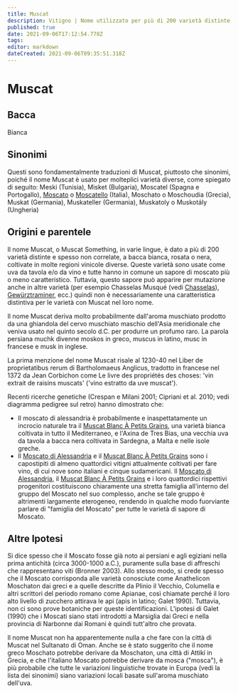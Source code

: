 ```yaml
---
title: Muscat
description: Vitigno | Nome utilizzato per più di 200 varietà distinte di uva
published: true
date: 2021-09-06T17:12:54.778Z
tags: 
editor: markdown
dateCreated: 2021-09-06T09:35:51.318Z
---
```


# Muscat

## Bacca
Bianca

## Sinonimi
Questi sono fondamentalmente traduzioni di Muscat, piuttosto che sinonimi, poiché il nome Muscat è usato per molteplici varietà diverse, come spiegato di seguito: Meski (Tunisia), Misket (Bulgaria), Moscatel (Spagna e Portogallo), [Moscato](/vitigni/Italia/moscato) o [Moscatello](/vitigni/Italia/moscatello) (Italia), Moschato o Moschoudia (Grecia), Muskat (Germania), Muskateller (Germania), Muskatoly o Muskotály (Ungheria)

## Origini e parentele
Il nome Muscat, o Muscat Something, in varie lingue, è dato a più di 200 varietà distinte e spesso non correlate, a bacca bianca, rosata o nera, coltivate in molte regioni vinicole diverse. Queste varietà sono usate come uva da tavola e/o da vino e tutte hanno in comune un sapore di moscato più o meno caratteristico. Tuttavia, questo sapore può apparire per mutazione anche in altre varietà (per esempio Chasselas Musqué (vedi [Chasselas](/vitigni/chasselas)), [Gewürztraminer](/vitigni/Germania/gewurztraminer), ecc.) quindi non è necessariamente una caratteristica distintiva per le varietà con Muscat nel loro nome.

Il nome Muscat deriva molto probabilmente dall'aroma muschiato prodotto da una ghiandola del cervo muschiato maschio dell'Asia meridionale che veniva usato nel quinto secolo d.C. per produrre un profumo raro. La parola persiana muchk divenne moskos in greco, muscus in latino, musc in francese e musk in inglese.

La prima menzione del nome Muscat risale al 1230-40 nel Liber de proprietatibus rerum di Bartholomaeus Anglicus, tradotto in francese nel 1372 da Jean Corbichon come Le livre des propriétés des choses: 'vin extrait de raisins muscats' ('vino estratto da uve muscat').

Recenti ricerche genetiche (Crespan e Milani 2001; Cipriani et al. 2010; vedi diagramma pedigree sul retro) hanno dimostrato che:

- Il moscato di alessandria  è probabilmente e inaspettatamente un incrocio naturale tra il [Muscat Blanc À Petits Grains](/vitigni/Francia/muscat-blanc-a-petit-grains), una varietà bianca coltivata in tutto il Mediterraneo, e l'Axina de Tres Bias, una vecchia uva da tavola a bacca nera coltivata in Sardegna, a Malta e nelle isole greche.
- Il [Moscato di Alessandria](/vitigni/Italia/moscato-di-alessandria) e il [Muscat Blanc À Petits Grains](/vitigni/Francia/muscat-blanc-a-petit-grains) sono i capostipiti di almeno quattordici vitigni attualmente coltivati per fare vino, di cui nove sono italiani e cinque sudamericani.
Il [Moscato di Alessandria](/vitigni/Italia/moscato-di-alessandria), il [Muscat Blanc À Petits Grains](/vitigni/Francia/muscat-blanc-a-petit-grains) e i loro quattordici rispettivi progenitori costituiscono chiaramente una stretta famiglia all'interno del gruppo del Moscato nel suo complesso, anche se tale gruppo è altrimenti largamente eterogeneo, rendendo in qualche modo fuorviante parlare di "famiglia del Moscato" per tutte le varietà di sapore di Moscato.

## Altre Ipotesi

Si dice spesso che il Moscato fosse già noto ai persiani e agli egiziani nella prima antichità (circa 3000-1000 a.C.), puramente sulla base di affreschi che rappresentano viti (Bronner 2003). Allo stesso modo, si crede spesso che il Moscato corrisponda alle varietà conosciute come Anathelicon Moschaton dai greci e a quelle descritte da Plinio il Vecchio, Columella e altri scrittori del periodo romano come Apianae, così chiamate perché il loro alto livello di zucchero attirava le api (apis in latino; Galet 1990). Tuttavia, non ci sono prove botaniche per queste identificazioni. L'ipotesi di Galet (1990) che i Moscati siano stati introdotti a Marsiglia dai Greci e nella provincia di Narbonne dai Romani è quindi tutt'altro che provata.

Il nome Muscat non ha apparentemente nulla a che fare con la città di Muscat nel Sultanato di Oman. Anche se è stato suggerito che il nome greco Moschato potrebbe derivare da Moschaton, una città di Attikí in Grecia, e che l'italiano Moscato potrebbe derivare da mosca ("mosca"), è più probabile che tutte le variazioni linguistiche trovate in Europa (vedi la lista dei sinonimi) siano variazioni locali basate sull'aroma muschiato dell'uva.


